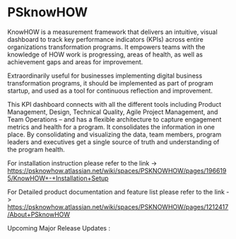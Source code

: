 # PSknowHOW

KnowHOW is a measurement framework that delivers an intuitive, visual dashboard to track key performance indicators (KPIs) across entire organizations transformation programs. It empowers teams with the knowledge of HOW work is progressing, areas of health, as well as achievement gaps and areas for improvement.


Extraordinarily useful for businesses implementing digital business transformation programs, it should be implemented as part of program startup, and used as a tool for continuous reflection and improvement.

This KPI dashboard connects with all the different tools including Product Management, Design, Technical Quality, Agile Project Management, and Team Operations – and has a flexible architecture to capture engagement metrics and health for a program.  It consolidates the information in one place. By consolidating and visualizing the data, team members, program leaders and executives get a single source of truth and understanding of the program health.


For installation instruction please refer to the link -> https://psknowhow.atlassian.net/wiki/spaces/PSKNOWHOW/pages/1966195/KnowHOW+-+Installation+Setup

For Detailed product documentation and feature list please refer to the link -> https://psknowhow.atlassian.net/wiki/spaces/PSKNOWHOW/pages/1212417/About+PSknowHOW

Upcoming  Major Release Updates :
